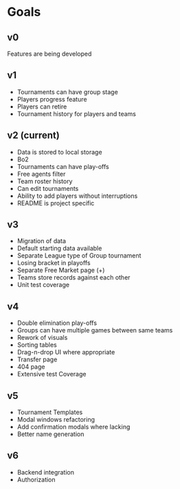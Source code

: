# Goals

## v0

Features are being developed

## v1

* Tournaments can have group stage
* Players progress feature
* Players can retire
* Tournament history for players and teams

## v2 (current)

* Data is stored to local storage
* Bo2
* Tournaments can have play-offs
* Free agents filter
* Team roster history
* Can edit tournaments
* Ability to add players without interruptions
* README is project specific

## v3

* Migration of data
* Default starting data available
* Separate League type of Group tournament
* Losing bracket in playoffs
* Separate Free Market page (+)
* Teams store records against each other
* Unit test coverage

## v4

* Double elimination play-offs
* Groups can have multiple games between same teams
* Rework of visuals
* Sorting tables
* Drag-n-drop UI where appropriate
* Transfer page
* 404 page
* Extensive test Coverage

## v5

* Tournament Templates
* Modal windows refactoring
* Add confirmation modals where lacking
* Better name generation

## v6

* Backend integration
* Authorization
